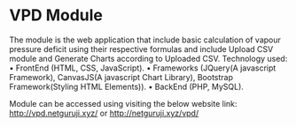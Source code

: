# VPD Module

The module is the web application that include basic calculation of vapour pressure deficit using their respective formulas and include Upload CSV module and Generate Charts according to Uploaded CSV. 
Technology used:
•	FrontEnd (HTML, CSS, JavaScript).
•	Frameworks (JQuery(A javascript Framework), CanvasJS(A javascript Chart Library), Bootstrap Framework(Styling HTML Elements)).
•	BackEnd (PHP, MySQL).

Module can be accessed using visiting the below website link:
http://vpd.netguruji.xyz/ or http://netguruji.xyz/vpd/ 
